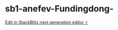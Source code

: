 # sb1-anefev-Fundingdong-

[Edit in StackBlitz next generation editor ⚡️](https://stackblitz.com/~/github.com/devgalliatech/sb1-anefev-Fundingdong-)